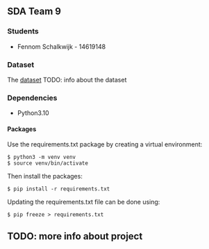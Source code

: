 ## SDA Team 9

### Students
- Fennom Schalkwijk - 14619148

### Dataset
The [dataset](https://www.kaggle.com/datasets/alphiree/cardiovascular-diseases-risk-prediction-dataset) TODO: info about the dataset

### Dependencies

- Python3.10

#### Packages
Use the requirements.txt package by creating a virtual environment:

```
$ python3 -m venv venv
$ source venv/bin/activate
```

Then install the packages:

```
$ pip install -r requirements.txt
```

Updating the requirements.txt file can be done using:
```
$ pip freeze > requirements.txt
```

## TODO: more info about project
